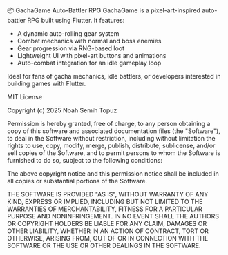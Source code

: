 📦 GachaGame Auto-Battler RPG
GachaGame is a pixel-art-inspired auto-battler RPG built using Flutter. It features:

- A dynamic auto-rolling gear system
- Combat mechanics with normal and boss enemies
- Gear progression via RNG-based loot
- Lightweight UI with pixel-art buttons and animations
- Auto-combat integration for an idle gameplay loop

Ideal for fans of gacha mechanics, idle battlers, or developers interested in building games with Flutter.



MIT License

Copyright (c) 2025 Noah Semih Topuz

Permission is hereby granted, free of charge, to any person obtaining a copy
of this software and associated documentation files (the "Software"), to deal
in the Software without restriction, including without limitation the rights
to use, copy, modify, merge, publish, distribute, sublicense, and/or sell
copies of the Software, and to permit persons to whom the Software is
furnished to do so, subject to the following conditions:

The above copyright notice and this permission notice shall be included in all
copies or substantial portions of the Software.

THE SOFTWARE IS PROVIDED "AS IS", WITHOUT WARRANTY OF ANY KIND, EXPRESS OR
IMPLIED, INCLUDING BUT NOT LIMITED TO THE WARRANTIES OF MERCHANTABILITY,
FITNESS FOR A PARTICULAR PURPOSE AND NONINFRINGEMENT. IN NO EVENT SHALL THE
AUTHORS OR COPYRIGHT HOLDERS BE LIABLE FOR ANY CLAIM, DAMAGES OR OTHER
LIABILITY, WHETHER IN AN ACTION OF CONTRACT, TORT OR OTHERWISE, ARISING FROM,
OUT OF OR IN CONNECTION WITH THE SOFTWARE OR THE USE OR OTHER DEALINGS IN THE
SOFTWARE.

